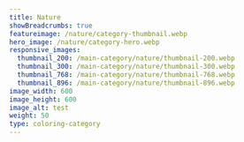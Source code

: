 ```yaml
---
title: Nature
showBreadcrumbs: true
featureimage: /nature/category-thumbnail.webp
hero_image: /nature/category-hero.webp
responsive_images:
  thumbnail_200: /main-category/nature/thumbnail-200.webp
  thumbnail_300: /main-category/nature/thumbnail-300.webp
  thumbnail_768: /main-category/nature/thumbnail-768.webp
  thumbnail_896: /main-category/nature/thumbnail-896.webp
image_width: 600
image_height: 600
image_alt: test
weight: 50
type: coloring-category
---
```


